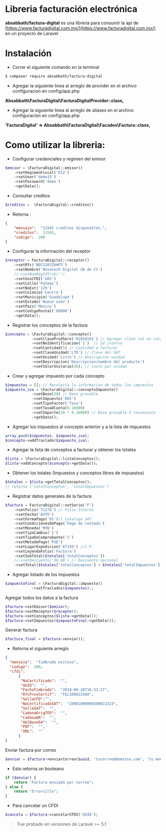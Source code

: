 # Libreria facturación electrónica

  **absabbath/factura-digital** es una libreria para consumir la api de [https://www.facturadigital.com.mx/](https://www.facturadigital.com.mx/) en un proyecto de Laravel

# Instalación

- Correr el siguiente comando en la terminal

```bash
$ composer require absabbath/factura-digital
```


- Agregar la siguiente linea al arreglo de provider en el archivo configuracion en config/app.php

**Absabbath\FacturaDigital\FacturaDigitalProvider::class,**

- Agregar la siguiente linea al arreglo de aliases en el archivo configuracion en config/app.php

**'FacturaDigital' => Absabbath\FacturaDigital\Facades\Factura::class,**


# Como utilizar la libreria:

- Configurar credenciales y regimen del emisor

```php
$emisor = \FacturaDigital::emisor()
	->setRegimenFiscal('612')
	->setUser('demo33')
    ->setPassword('demo')
	->getData();
```

- Consultar creditos

```php
$creditos =  \FacturaDigital::creditos()
```

- Retorna :

```json
{
    "mensaje":  "11565 creditos disponibles.",
    "creditos":  11565,
    "codigo":  200
}
```

- Configurar la información del receptor

```php			
$receptor = FacturaDigital::receptor()
	->setRfc('NDI120326HF5')
	->setNombre('Novatech Digital SA de CV')
	//->setNumRegIdTrib('')
	->setUsoCFDI('G03')
	->setCalle('Palmas')
	->setNoExt('129')
	->setColonia('Centro')
	->setMunicipio('Guadalupe')
	->setEstado('Nuevo León')
	->setPais('Mexico')
	->setCodigoPostal('98000')
	->getData();
```

- Registrar los conceptos de la factura

```php
$concepto = \FacturaDigital::concepto()
            ->setClaveProdServ('01010101') // Agregar clave sat en catalogo productos
            ->setNoIdentificacion('1')  // Id interno
            ->setCantidad(5) // Cantidad a facturar
            ->setClaveUnidad('LTR') // Clave del SAT
            ->setUnidad('Litro') // Descripcion unidad
            ->setDescripcion('Descripcion/nombre del producto')
            ->setValorUnitario(30); // Costo por unidad
```

- Crear y agregar impuesto por cada concepto

```php
$impuestos = []; // Recolecta la informacion de todos los impuestos
$impuesto_iva = \FacturaDigital::conceptoImpuesto()
            ->setBase(30) // Base gravable
            ->setImpuesto('002')
            ->setTipoFactor('Tasa')
            ->setTasaOCuota(0.16000)
            ->setImporte(30 * 0.16000) // Base gravable X tasaocuota
            ->getData();
```

- Agregar los impuestos al concepto anterior y a la lista de impuestos

```php
array_push($impuestos, $impuesto_iva);
$concepto->addTraslado($impuesto_iva);
```

- Agregar la lista de conceptos a facturar y obtener los totales

```php
$lista = \FacturaDigital::listaConceptos();
$lista->addConcepto($concepto->getData());
```

- Obtener los totales (Impuestos y conceptos libres de impuestos)

```php
$totales = $lista->getTotalConceptos();
// retorna ['totalConceptos', 'totalImpuestos']
```

- Registrar datos generales de la factura

```php
$factura = FacturaDigital::setSerie('F')
	->setFolio('71278') // Folio Interno
	->setFecha('AUTO')
	->setFormaPago('01')// Catalogo SAT
	->setCondicionesDePago('Pago de contado')
	->setMoneda('MXN')
	->setTipoCambio('1')
	->setTipoDeComprobante('I')
	->setMetodoPago('PUE')
	->setLugarExpedicion('67150') //C.P.
	->setLeyendaFolio('Factura')
	->setSubTotal($totales['totalConceptos'])
	//->setDescuento('30.00') // Descuento opcional
	->setTotal($totales['totalConceptos'] + $totales['totalImpuestos'] );
```

- Agregar listado de los impuestos

```php
$impuestoFinal = \FacturaDigital::impuesto()
            ->setTraslados($impuestos);;
```

Agregar todos los datos a la factura

```php
$factura->setEmisor($emisor);
$factura->setReceptor($receptor);
$factura->setConceptos($lista->getData());
$factura->setImpuestos($impuestoFinal->getData());
```

Generar factura

```php
$factura_final = $factura->enviar();
```

- Retorna el siguiente arreglo

```json
{
  "mensaje":  "Timbrado exitoso",   
  "codigo":  200,  
  "cfdi":
      {
       "NoCertificado":  "",
       "UUID":  "",
       "FechaTimbrado":  "2018-06-28T16:33:27",
       "RfcProvCertif":  "FEL100622S88",
       "SelloCFD":"",
       "NoCertificadoSAT":  "20001000000300022323",
       "SelloSAT":  "",
       "CadenaOrigTFD":  "",
       "CadenaQR":  "",
       "XmlBase64":  "",
       "PDF":  "",
       "XML":  ""
      }
}
```

Enviar factura por correo

```php
$enviar = $factura->enviarCorreo($uuid, 'tucorreo@dominio.com', 'tu mensaje adicional');
```

- Esto retorna un booleano


```php
if ($enviar) {
	return "Factura enviada por correo";
} else {
	return "Errorsillo";
}
```

- Para cancelar un CFDI

```php
$cancela = $factura->cancelarCFDI('UUID');
```

> Fue probado en versiones de Laravel >= 5.1
